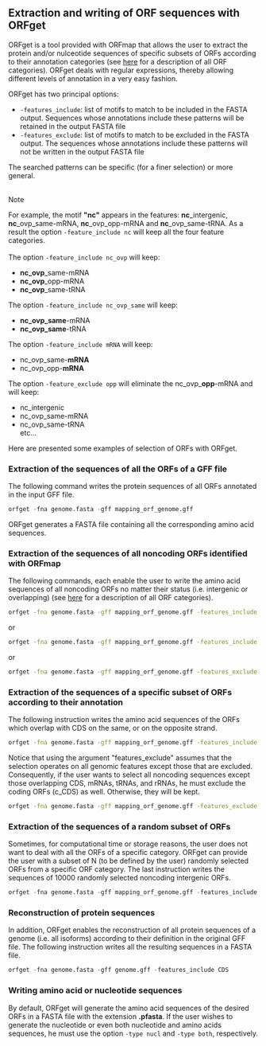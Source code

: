## Extraction and writing of ORF sequences with ORFget

ORFget is a tool provided with ORFmap that allows the user to extract
the protein and/or nulceotide sequences of specific subsets of ORFs 
according to their annotation categories
(see [here](./orfmap_annotation.md) 
for a description of all ORF categories). ORFget deals with regular 
expressions, thereby allowing different levels of annotation in a 
very easy fashion.

ORFget has two principal options:

* ```-features_include```: list of motifs to match to be included in the FASTA 
  output. Sequences whose annotations include these patterns will 
  be retained in the output FASTA file 
* ```-features_exclude```: list of motifs to match to be excluded in the FASTA 
  output. The sequences whose annotations include these patterns 
  will not be written in the output FASTA file
  
The searched patterns can be specific (for a finer selection) or more general.<br><br>

<div class="admonition note">
    <p class="first admonition-title">
        Note
    </p>
    <p class="last">
For example, the motif <b>"nc"</b> appears in the features: <b>nc</b>_intergenic, <b>nc</b>_ovp_same-mRNA, <b>nc</b>_ovp_opp-mRNA and <b>nc</b>_ovp_same-tRNA.
As a result the option <code>-feature_include nc</code> will keep all the four feature categories. 
<br><br>
The option <code>-feature_include nc_ovp</code> will keep:
<ul>	
 <li><b>nc_ovp</b>_same-mRNA</li>
 <li><b>nc_ovp</b>_opp-mRNA</li>
 <li><b>nc_ovp</b>_same-tRNA</li>
</ul>

The option <code>-feature_include nc_ovp_same</code> will keep:
<ul>
 <li><b>nc_ovp_same</b>-mRNA</li>
 <li><b>nc_ovp_same</b>-tRNA</li>
</ul>

The option <code>-feature_include mRNA</code> will keep: 
<ul>
 <li>nc_ovp_same-<b>mRNA</b></li>
 <li>nc_ovp_opp-<b>mRNA</b></li>
</ul>

The option <code>-feature_exclude opp</code> will eliminate the nc_ovp_<b>opp</b>-mRNA and will keep:
<ul>
 <li>nc_intergenic</li>
 <li>nc_ovp_same-mRNA</li>
 <li>nc_ovp_same-tRNA</li>
etc... 
</p>
</div>
Here are presented some examples of selection of ORFs with ORFget.


### Extraction of the sequences of all the ORFs of a GFF file

The following command writes the protein sequences of all ORFs 
annotated in the input GFF file.


``` python
orfget -fna genome.fasta -gff mapping_orf_genome.gff
```
ORFget generates a FASTA file containing all the corresponding amino acid
sequences. 



### Extraction of the sequences of all noncoding ORFs identified with ORFmap

The following commands, each enable the user to write the 
amino acid sequences of all noncoding 
ORFs no matter their status (i.e. intergenic or overlapping)
(see [here](./orfmap_annotation.md) for a description of all ORF categories).

``` bash
orfget -fna genome.fasta -gff mapping_orf_genome.gff -features_include nc
```
or 
``` bash
orfget -fna genome.fasta -gff mapping_orf_genome.gff -features_include nc_intergenic nc_ovp
```
or
``` bash
orfget -fna genome.fasta -gff mapping_orf_genome.gff -features_exclude c_CDS
```

### Extraction of the sequences of a specific subset of ORFs according to their annotation

The following instruction writes the amino acid sequences of the ORFs
which overlap with CDS on the same, or on the opposite strand.

``` bash
orfget -fna genome.fasta -gff mapping_orf_genome.gff -features_include nc_ovp_same-CDS nc_ovp_opp-CDS
```


Notice that using the argument "features_exclude" assumes that the selection 
operates on all genomic features except those that are excluded. 
Consequently, if the user wants to select all noncoding sequences
except those overlapping CDS, mRNAs, tRNAs, and rRNAs, he must 
exclude the coding ORFs (c_CDS) as well. Otherwise, they will be
kept.


``` bash
orfget -fna genome.fasta -gff mapping_orf_genome.gff -features_exclude c_CDS nc_same_ovp-tRNA nc_same_ovp-rRNA nc_opp_ovp-mRNA nc_opp_ovp-tRNA nc_opp_ovp-rRNA nc_opp_ovp-mRNA  
```

### Extraction of the sequences of a random subset of ORFs 

Sometimes, for computational time or storage reasons, the user does 
not want to deal with all the ORFs of a specific category. ORFget
can provide the user with a subset of N (to be defined by the user)
randomly selected ORFs from a specific ORF category. The last instruction
writes the sequences of 10000 randomly selected noncoding 
intergenic ORFs.


``` python
orfget -fna genome.fasta -gff mapping_orf_genome.gff -features_include nc_intergenic -n 10000
```

### Reconstruction of protein sequences
In addition, ORFget enables the reconstruction of all protein 
sequences of a genome (i.e. all isoforms) according to their 
definition in the original GFF file. The following instruction
writes all the resulting sequences in a FASTA file.


``` python
orfget -fna genome.fasta -gff genome.gff -features_include CDS
```

### Writing amino acid or nucleotide sequences
By default, ORFget will generate the amino acid sequences of the 
desired ORFs in a FASTA file 
with the extension **.pfasta**. If the user wishes to generate the nucleotide
or even both nucleotide and amino acids sequences, he must use the 
option
```-type nucl``` and ```-type both```, respectively.

